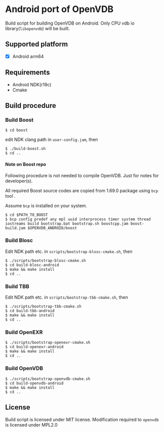 # Android port of OpenVDB

Build script for building OpenVDB on Android.
Only CPU vdb io library(`libopenvdb`) will be built.

## Supported platform

* [x] Android arm64

## Requirements

* Android NDK(r19c)
* Cmake

## Build procedure

### Build Boost

```
$ cd boost
```

edit NDK clang path in `user-config.jam`, then

```
$ ./build-boost.sh
$ cd ..
```

#### Note on Boost repo

Following procedure is not needed to compile OpenVDB. Just for notes for developer(s).

All required Boost source codes are copied from 1.69.0 package using `bcp` tool .

Assume `bcp` is installed on your system.

```
$ cd $PATH_TO_BOOST
$ bcp config predef any mpl uuid interprocess timer system thread iostreams build bootstrap.bat bootstrap.sh boostcpp.jam boost-build.jam $OPENVDB_ANDROID/boost
```

### Build Blosc

Edit NDK path etc. in `scripts/bootstrap-blosc-cmake.sh`, then

```
$ ./scripts/bootstrap-blosc-cmake.sh
$ cd build-blosc-android
$ make && make install
$ cd ..
```

### Build TBB

Edit NDK path etc. in `scripts/bootstrap-tbb-cmake.sh`, then

```
$ ./scripts/bootstrap-tbb-cmake.sh
$ cd build-tbb-android
$ make && make install
$ cd ..
```

### Build OpenEXR

```
$ ./scripts/bootstrap-openexr-cmake.sh
$ cd build-openexr-android
$ make && make install
$ cd ..
```

### Build OpenVDB

```
$ ./scripts/bootstrap-openvdb-cmake.sh
$ cd build-openvdb-android
$ make && make install
$ cd ..
```

## License

Build script is licensed under MIT license.
Modification required to `openvdb` is licensed under MPL2.0
